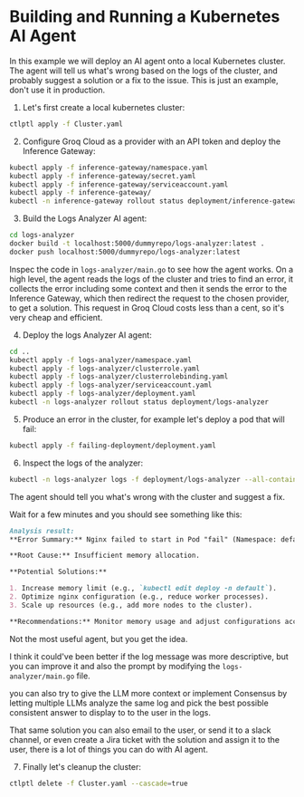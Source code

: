 # Building and Running a Kubernetes AI Agent

In this example we will deploy an AI agent onto a local Kubernetes cluster. The agent will tell us what's wrong based on the logs of the cluster, and probably suggest a solution or a fix to the issue. This is just an example, don't use it in production.

1. Let's first create a local kubernetes cluster:

```bash
ctlptl apply -f Cluster.yaml
```

2. Configure Groq Cloud as a provider with an API token and deploy the Inference Gateway:

```bash
kubectl apply -f inference-gateway/namespace.yaml
kubectl apply -f inference-gateway/secret.yaml
kubectl apply -f inference-gateway/serviceaccount.yaml
kubectl apply -f inference-gateway/
kubectl -n inference-gateway rollout status deployment/inference-gateway
```

3. Build the Logs Analyzer AI agent:

```bash
cd logs-analyzer
docker build -t localhost:5000/dummyrepo/logs-analyzer:latest .
docker push localhost:5000/dummyrepo/logs-analyzer:latest
```

Inspec the code in `logs-analyzer/main.go` to see how the agent works.
On a high level, the agent reads the logs of the cluster and tries to find an error, it collects the error including some context and then it sends the error to the Inference Gateway, which then redirect the request to the chosen provider, to get a solution. This request in Groq Cloud costs less than a cent, so it's very cheap and efficient.

4. Deploy the logs Analyzer AI agent:

```bash
cd ..
kubectl apply -f logs-analyzer/namespace.yaml
kubectl apply -f logs-analyzer/clusterrole.yaml
kubectl apply -f logs-analyzer/clusterrolebinding.yaml
kubectl apply -f logs-analyzer/serviceaccount.yaml
kubectl apply -f logs-analyzer/deployment.yaml
kubectl -n logs-analyzer rollout status deployment/logs-analyzer
```

5. Produce an error in the cluster, for example let's deploy a pod that will fail:

```bash
kubectl apply -f failing-deployment/deployment.yaml
```

6. Inspect the logs of the analyzer:

```bash
kubectl -n logs-analyzer logs -f deployment/logs-analyzer --all-containers
```

The agent should tell you what's wrong with the cluster and suggest a fix.

Wait for a few minutes and you should see something like this:

```md
Analysis result:
**Error Summary:** Nginx failed to start in Pod "fail" (Namespace: default) due to low memory configurations.

**Root Cause:** Insufficient memory allocation.

**Potential Solutions:**

1. Increase memory limit (e.g., `kubectl edit deploy -n default`).
2. Optimize nginx configuration (e.g., reduce worker processes).
3. Scale up resources (e.g., add more nodes to the cluster).

**Recommendations:** Monitor memory usage and adjust configurations accordingly to prevent similar issues.
```

Not the most useful agent, but you get the idea.

I think it could've been better if the log message was more descriptive, but you can improve it and also the prompt by modifying the `logs-analyzer/main.go` file.

you can also try to give the LLM more context or implement Consensus by letting multiple LLMs analyze the same log and pick the best possible consistent answer to display to to the user in the logs.

That same solution you can also email to the user, or send it to a slack channel, or even create a Jira ticket with the solution and assign it to the user, there is a lot of things you can do with AI agent.

7. Finally let's cleanup the cluster:

```bash
ctlptl delete -f Cluster.yaml --cascade=true
```
